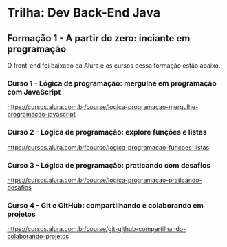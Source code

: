 # Trilha: Dev Back-End Java
## Formação 1 - A partir do zero: inciante em programação
O front-end foi baixado da Alura e os cursos dessa formação estão abaixo.

### Curso 1 - Lógica de programação: mergulhe em programação com JavaScript

https://cursos.alura.com.br/course/logica-programacao-mergulhe-programacao-javascript

### Curso 2 - Lógica de programação: explore funções e listas

https://cursos.alura.com.br/course/logica-programacao-funcoes-listas

### Curso 3 - Lógica de programação: praticando com desafios

https://cursos.alura.com.br/course/logica-programacao-praticando-desafios

### Curso 4 - Git e GitHub: compartilhando e colaborando em projetos

https://cursos.alura.com.br/course/git-github-compartilhando-colaborando-projetos